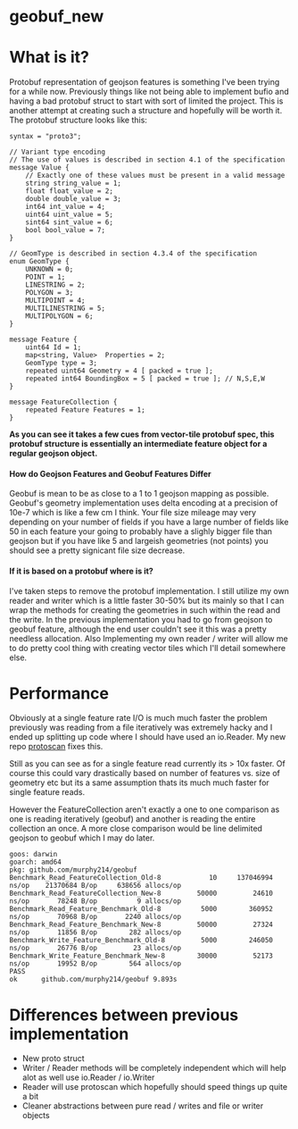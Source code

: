 # geobuf_new

# What is it?

Protobuf representation of geojson features is something I've been trying for a while now. Previously things like not being able to implement bufio and having a bad protobuf struct to start with sort of limited the project. This is another attempt at creating such a structure and hopefully will be worth it. The protobuf structure looks like this: 

```
syntax = "proto3";

// Variant type encoding
// The use of values is described in section 4.1 of the specification
message Value {
	// Exactly one of these values must be present in a valid message
	string string_value = 1;
	float float_value = 2;
	double double_value = 3;
	int64 int_value = 4;
	uint64 uint_value = 5;
	sint64 sint_value = 6;
	bool bool_value = 7;
}

// GeomType is described in section 4.3.4 of the specification
enum GeomType {
	UNKNOWN = 0;
	POINT = 1;
	LINESTRING = 2;
	POLYGON = 3;
	MULTIPOINT = 4;
	MULTILINESTRING = 5;
	MULTIPOLYGON = 6;
}

message Feature {
	uint64 Id = 1;
	map<string, Value>  Properties = 2;
 	GeomType type = 3;
	repeated uint64 Geometry = 4 [ packed = true ];
	repeated int64 BoundingBox = 5 [ packed = true ]; // N,S,E,W
}

message FeatureCollection {
	repeated Feature Features = 1;
}
```

**As you can see it takes a few cues from vector-tile protobuf spec, this protobuf structure is essentially an intermediate feature object for a regular geojson object.** 

#### How do Geojson Features and Geobuf Features Differ

Geobuf is mean to be as close to a 1 to 1 geojson mapping as possible. Geobuf's geometry implementation uses delta encoding at a precision of 10e-7 which is like a few cm I think. Your file size mileage may very depending on your number of fields if you have a large number of fields like 50 in each feature your going to probably have a slighly bigger file than geojson but if you have like 5 and largeish geometries (not points) you should see a pretty signicant file size decrease. 

#### If it is based on a protobuf where is it? 

I've taken steps to remove the protobuf implementation. I still utilize my own reader and writer which is a little faster 30-50% but its mainly so that I can wrap the methods for creating the geometries in such within the read and the write. In the previous implementation you had to go from geojson to geobuf feature, although the end user couldn't see it this was a pretty needless allocation. Also Implementing my own reader / writer will allow me to do pretty cool thing with creating vector tiles which I'll detail somewhere else.

# Performance

Obviously at a single feature rate I/O is much much faster the problem previously was reading from a file iteratively was extremely hacky and I ended up splitting up code where I should have used an io.Reader. My new repo [protoscan](http://github.com/murphy214/protoscan) fixes this. 

Still as you can see as for a single feature read currently its > 10x faster. Of course this could vary drastically based on number of features vs. size of geometry etc but its a same assumption thats its much much faster for single feature reads.

However the FeatureCollection aren't exactly a one to one comparison as one is reading iteratively (geobuf) and another is reading the entire collection an once. A more close comparison would be line delimited geojson to geobuf which I may do later. 

```
goos: darwin
goarch: amd64
pkg: github.com/murphy214/geobuf
Benchmark_Read_FeatureCollection_Old-8    	      10	 137046994 ns/op	21370684 B/op	  638656 allocs/op
Benchmark_Read_FeatureCollection_New-8    	   50000	     24610 ns/op	   78248 B/op	       9 allocs/op
Benchmark_Read_Feature_Benchmark_Old-8    	    5000	    360952 ns/op	   70968 B/op	    2240 allocs/op
Benchmark_Read_Feature_Benchmark_New-8    	   50000	     27324 ns/op	   11856 B/op	     282 allocs/op
Benchmark_Write_Feature_Benchmark_Old-8   	    5000	    246050 ns/op	   26776 B/op	      23 allocs/op
Benchmark_Write_Feature_Benchmark_New-8   	   30000	     52173 ns/op	   19952 B/op	     564 allocs/op
PASS
ok  	github.com/murphy214/geobuf	9.893s
```


# Differences between previous implementation

* New proto struct
* Writer / Reader methods will be completely independent which will help alot as well use io.Reader / io.Writer
* Reader will use protoscan which hopefully should speed things up quite a bit
* Cleaner abstractions between pure read / writes and file or writer objects
